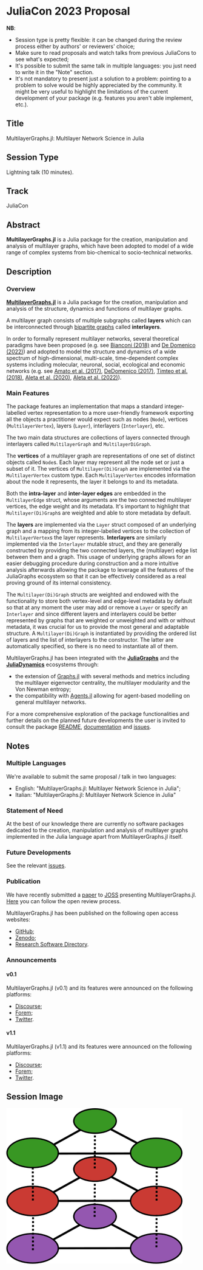 # JuliaCon 2023 Proposal 

**NB**:
- Session type is pretty flexible: it can be changed during the review process either by authors' or reviewers' choice;
- Make sure to read proposals and watch talks from previous JuliaCons to see what's expected; 
- It's possible to submit the same talk in multiple languages: you just need to write it in the "Note" section.
- It's not mandatory to present just a solution to a problem: pointing to a problem to solve would be highly appreciated by the community. It might be very useful to highlight the limitations of the current development of your package (e.g. features you aren't able implement, etc.). 

## Title 

MultilayerGraphs.jl: Multilayer Network Science in Julia

## Session Type 

Lightning talk (10 minutes). 

## Track 

JuliaCon 

## Abstract 

**MultilayerGraphs.jl** is a Julia package for the creation, manipulation and analysis of multilayer graphs, which have been adopted to model of a wide range of complex systems from bio-chemical to socio-technical networks.

## Description 

### Overview 

[**MultilayerGraphs.jl**](https://github.com/JuliaGraphs/MultilayerGraphs.jl) is a Julia package for the creation, manipulation and analysis of the structure, dynamics and functions of multilayer graphs. 

A multilayer graph consists of multiple subgraphs called **layers** which can be interconnected through [bipartite graphs](https://en.wikipedia.org/wiki/Bipartite_graph) called **interlayers**.

In order to formally represent multilayer networks, several theoretical paradigms have been proposed (e.g. see [Bianconi (2018)](https://doi.org/10.1093/oso/9780198753919.001.0001) and [De Domenico (2022)](https://doi.org/10.1007/978-3-030-75718-2)) and adopted to model the structure and dynamics of a wide spectrum of high-dimensional, multi-scale, time-dependent complex systems including molecular, neuronal, social, ecological and economic networks (e.g. see [Amato et al. (2017)](https://doi.org/10.1038/s41598-017-06933-2), [DeDomenico (2017)](https://doi.org/10.1093/gigascience/gix004), [Timteo et al. (2018)](https://doi.org/10.1038/s41467-017-02658-y), [Aleta et al. (2020)](https://doi.org/10.1038/s41562-020-0931-9), [Aleta et al. (2022)](https://doi.org/10.1073/pnas.2112182119)).

### Main Features 

The package features an implementation that maps a standard integer-labelled vertex representation to a more user-friendly framework exporting all the objects a practitioner would expect such as nodes (`Node`), vertices (`MultilayerVertex`), layers (`Layer`), interlayers (`Interlayer`), etc.

The two main data structures are collections of layers connected through interlayers called `MultilayerGraph` and `MultilayerDiGraph`.

The **vertices** of a multilayer graph are representations of one set of distinct objects called `Node`s. Each layer may represent all the node set or just a subset of it. The vertices of `Multilayer(Di)Graph` are implemented via the `MultilayerVertex` custom type. Each `MultilayerVertex` encodes information about the node it represents, the layer it belongs to and its metadata. 

Both the **intra-layer** and **inter-layer edges** are embedded in the `MultilayerEdge` struct, whose arguments are the two connected multilayer vertices, the edge weight and its metadata. It's important to highlight that `Multilayer(Di)Graph`s are weighted and able to store metadata by default.

The **layers** are implemented via the `Layer` struct composed of an underlying graph and a mapping from its integer-labelled vertices to the collection of `MultilayerVertex`s the layer represents. **Interlayers** are similarly implemented via the `Interlayer` mutable struct, and they are generally constructed by providing the two connected layers, the (multilayer) edge list between them and a graph. This usage of underlying graphs allows for an easier debugging procedure during construction and a more intuitive analysis afterwards allowing the package to leverage all the features of the JuliaGraphs ecosystem so that it can be effectively considered as a real proving ground of its internal consistency.

The `Multilayer(Di)Graph` structs are weighted and endowed with the functionality to store both vertex-level and edge-level metadata by default so that at any moment the user may add or remove a `Layer` or specify an `Interlayer` and since different layers and interlayers could be better represented by graphs that are weighted or unweighted and with or without metadata, it was crucial for us to provide the most general and adaptable structure. A `Multilayer(Di)Graph` is instantiated by providing the ordered list of layers and the list of interlayers to the constructor. The latter are automatically specified, so there is no need to instantiate all of them. 

MultilayerGraphs.jl has been integrated with the [**JuliaGraphs**](https://github.com/JuliaGraphs) and the [**JuliaDynamics**](https://github.com/JuliaDynamics) ecosystems through: 

- the extension of [Graphs.jl](https://github.com/JuliaGraphs/Graphs.jl) with several methods and metrics including the multilayer eigenvector centrality, the multilayer modularity and the Von Newman entropy; 
- the compatibility with [Agents.jl](https://github.com/JuliaDynamics/Agents.jl) allowing for agent-based modelling on general multilayer networks. 

For a more comprehensive exploration of the package functionalities and further details on the planned future developments the user is invited to consult the package [README](https://github.com/JuliaGraphs/MultilayerGraphs.jl/blob/main/README.md), [documentation](https://juliagraphs.org/MultilayerGraphs) and [issues](https://github.com/JuliaGraphs/MultilayerGraphs.jl/issues). 

## Notes 

### Multiple Languages 

We're available to submit the same proposal / talk in two languages: 
- English: "MultilayerGraphs.jl: Multilayer Network Science in Julia"; 
- Italian: "MultilayerGraphs.jl: Multilayer Network Science in Julia"

### Statement of Need 

At the best of our knowledge there are currently no software packages dedicated to the creation, manipulation and analysis of multilayer graphs implemented in the Julia language apart from MultilayerGraphs.jl itself.

### Future Developments 

See the relevant [issues](https://github.com/JuliaGraphs/MultilayerGraphs.jl/issues). 

### Publication

We have recently submitted a [paper]() to [JOSS](https://joss.theoj.org) presenting MultilayerGraphs.jl. [Here](https://github.com/openjournals/joss-reviews/issues/5055) you can follow the open review process. 

MultilayerGraphs.jl has been published on the following open access websites: 
- [GitHub](https://github.com/JuliaGraphs/MultilayerGraphs.jl);
- [Zenodo](https://doi.org/10.5281/zenodo.7009172);
- [Research Software Directory](https://research-software-directory.org/software/multilayergraphs).

### Announcements 

#### v0.1

MultilayerGraphs.jl (v0.1) and its features were announced on the following platforms:

- [Discourse](https://discourse.julialang.org/t/ann-multilayergraphs-jl-a-package-to-construct-handle-and-analyse-multilayer-graphs/85988);
- [Forem](https://forem.julialang.org/inphyt/ann-multilayergraphsjl-a-package-to-construct-handle-and-analyse-multilayer-graphs-3k22);
- [Twitter](https://twitter.com/In_Phy_T/status/1560594513189638146).

#### v1.1

MultilayerGraphs.jl (v1.1) and its features were announced on the following platforms:

- [Discourse](https://discourse.julialang.org/t/ann-multilayergraphs-jl-v1-1-multilayer-network-science-in-julia/92680);
- [Forem](https://forem.julialang.org/inphyt/ann-multilayergraphsjl-v11-multilayer-network-science-in-julia-2oa3);
- [Twitter](https://twitter.com/In_Phy_T/status/1612460371939581955).

## Session Image 

![logo](https://github.com/JuliaGraphs/MultilayerGraphs.jl/blob/main/docs/src/assets/logo.png?raw=true)

